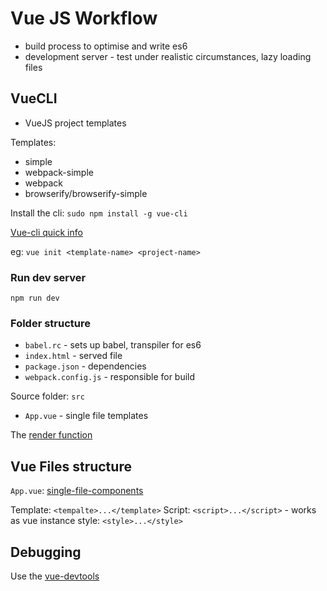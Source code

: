 # Vue JS Workflow

* build process to optimise and write es6
* development server - test under realistic circumstances, lazy loading files

## VueCLI

* VueJS project templates

Templates:

* simple
* webpack-simple
* webpack
* browserify/browserify-simple

Install the cli: `sudo npm install -g vue-cli`

[Vue-cli quick info](https://github.com/vuejs/vue-cli)

eg: `vue init <template-name> <project-name>`

### Run dev server

`npm run dev`

### Folder structure

* `babel.rc` - sets up babel, transpiler for es6
* `index.html` - served file
* `package.json` - dependencies
* `webpack.config.js` - responsible for build

Source folder: `src` 

* `App.vue` - single file templates

The [render function](http://vuejs.org/guide/render-function.html)

## Vue Files structure

`App.vue`: [single-file-components](http://vuejs.org/guide/single-file-components.html)

Template: `<tempalte>...</template>`
Script: `<script>...</script>` - works as vue instance
style: `<style>...</style>`

## Debugging

Use the [vue-devtools](https://github.com/vuejs/vue-devtools)